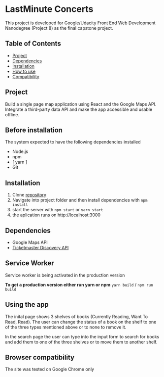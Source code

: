 # LastMinute Concerts
This project is developed for Google/Udacity Front End Web Development Nanodegree (Project 8) as the final capstone project.

## Table of Contents

* [Project](#project)
* [Dependencies](#dependencies)
* [Installation](#installation)
* [How to use](#using-the-app)
* [Compatibility](#browser-compatibility)

## Project 
Build a single page map application using React and the Google Maps API. Integrate a third-party data API and make the app accessible and usable offline.

## Before installation
The system expected to have the following dependencies installed
* Node.js
* npm
* [ yarn ]
* Git

## Installation
1. Clone [repository](https://github.com/jpacsai/Neighborhood-App)
2. Navigate into project folder and then install dependencies with `npm install`
3. start the server with `npm start` or `yarn start`
4. the aplication runs on http://localhost:3000

## Dependencies
- Google Maps API
- [Ticketmaster Discovery API](https://developer.ticketmaster.com/products-and-docs/apis/discovery-api/v2/)

## Service Worker
Service worker is being activated in the production version

**To get a production version either run yarn or npm**
`yarn build` / `npm run build`

## Using the app
The inital page shows 3 shelves of books (Currently Reading, Want To Read, Read). The user can change the status of a book on the shelf to one of the three types mentioned above or to none to remove it.

In the search page the user can type into the input form to search for books and add them to one of the three shelves or to move them to another shelf.

## Browser compatibility
The site was tested on Google Chrome only
